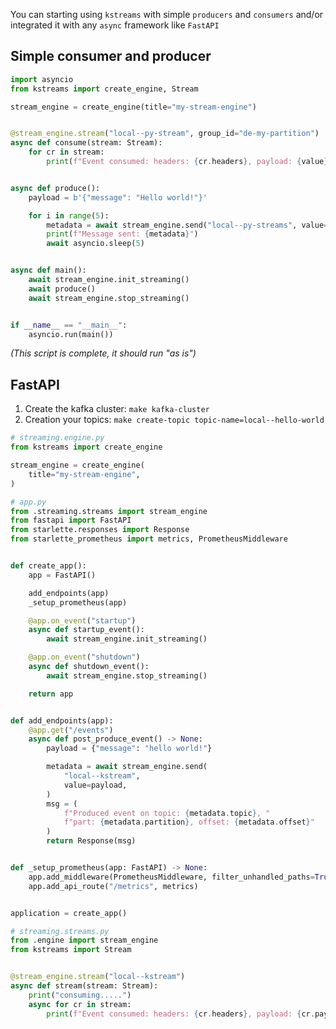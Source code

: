 You can starting using `kstreams` with simple `producers` and `consumers` and/or integrated it with any `async` framework  like `FastAPI`

## Simple consumer and producer

```python
import asyncio
from kstreams import create_engine, Stream

stream_engine = create_engine(title="my-stream-engine")


@stream_engine.stream("local--py-stream", group_id="de-my-partition")
async def consume(stream: Stream):
    for cr in stream:
        print(f"Event consumed: headers: {cr.headers}, payload: {value}")


async def produce():
    payload = b'{"message": "Hello world!"}'

    for i in range(5):
        metadata = await stream_engine.send("local--py-streams", value=payload, key="1")
        print(f"Message sent: {metadata}")
        await asyncio.sleep(5)


async def main():
    await stream_engine.init_streaming()
    await produce()
    await stream_engine.stop_streaming()


if __name__ == "__main__":
    asyncio.run(main())
```

*(This script is complete, it should run "as is")*

## FastAPI

1. Create the kafka cluster: `make kafka-cluster`
2. Creation your topics: `make create-topic topic-name=local--hello-world`

```python
# streaming.engine.py
from kstreams import create_engine

stream_engine = create_engine(
    title="my-stream-engine",
)
```

```python
# app.py
from .streaming.streams import stream_engine
from fastapi import FastAPI
from starlette.responses import Response
from starlette_prometheus import metrics, PrometheusMiddleware


def create_app():
    app = FastAPI()

    add_endpoints(app)
    _setup_prometheus(app)

    @app.on_event("startup")
    async def startup_event():
        await stream_engine.init_streaming()

    @app.on_event("shutdown")
    async def shutdown_event():
        await stream_engine.stop_streaming()

    return app


def add_endpoints(app):
    @app.get("/events")
    async def post_produce_event() -> None:
        payload = {"message": "hello world!"}

        metadata = await stream_engine.send(
            "local--kstream",
            value=payload,
        )
        msg = (
            f"Produced event on topic: {metadata.topic}, "
            f"part: {metadata.partition}, offset: {metadata.offset}"
        )
        return Response(msg)


def _setup_prometheus(app: FastAPI) -> None:
    app.add_middleware(PrometheusMiddleware, filter_unhandled_paths=True)
    app.add_api_route("/metrics", metrics)


application = create_app()
```

```python
# streaming.streams.py
from .engine import stream_engine
from kstreams import Stream


@stream_engine.stream("local--kstream")
async def stream(stream: Stream):
    print("consuming.....")
    async for cr in stream:
        print(f"Event consumed: headers: {cr.headers}, payload: {cr.payload}")
```
